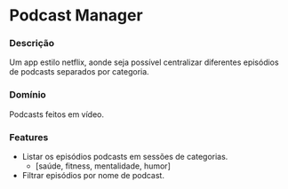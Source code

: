 # Podcast Manager

### Descrição

Um app estilo netflix, aonde seja possível centralizar diferentes episódios de podcasts separados por categoria.

### Domínio

Podcasts feitos em vídeo.

### Features

- Listar os episódios podcasts em sessões de categorias.
  - [saúde, fitness, mentalidade, humor]
- Filtrar episódios por nome de podcast.
